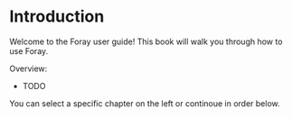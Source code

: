 # Introduction

Welcome to the Foray user guide! This book will walk you through how to use Foray.

Overview:

- TODO

You can select a specific chapter on the left or continoue in order below.
